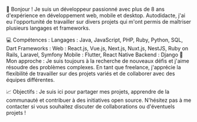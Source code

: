 👋 Bonjour ! Je suis un développeur passionné avec plus de 8 ans d'expérience en développement web, mobile et desktop. Autodidacte, j'ai eu l'opportunité de travailler sur divers projets qui m'ont permis de maîtriser plusieurs langages et frameworks.

💻 Compétences :
Langages : Java, JavaScript, PHP, Ruby, Python, SQL, Dart
Frameworks :
Web : React.js, Vue.js, Next.js, Nuxt.js, NestJS, Ruby on Rails, Laravel, Symfony
Mobile : Flutter, React Native
Backend : Django
🔧 Mon approche :
Je suis toujours à la recherche de nouveaux défis et j'aime résoudre des problèmes complexes. En tant que freelance, j'apprécie la flexibilité de travailler sur des projets variés et de collaborer avec des équipes différentes.

📈 Objectifs :
Je suis ici pour partager mes projets, apprendre de la communauté et contribuer à des initiatives open source. N'hésitez pas à me contacter si vous souhaitez discuter de collaborations ou d'éventuels projets !
